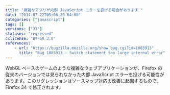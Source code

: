 ```yaml
---
title: "複雑なアプリが内部 JavaScript エラーを投げる場合があります "
date: "2014-07-22T05:06:26-04:00"
categories: ["javascript"]
tags: []
versions: ["33"]
statuses: "regressed"
cclicense: "BY-SA 3.0"
references:
    - url: "https://bugzilla.mozilla.org/show_bug.cgi?id=1083913"
      title: "Bug 1083913 – Switch statement too large internal error"
---
```

WebGL ベースのゲームのような複雑なウェブアプリケーションが、Firefox の従来のバージョンでは見られなかった内部 JavaScript エラーを投げる可能性があります。このリグレッションはソースマップ対応の改善に起因するもので、Firefox 34 で修正されます。
